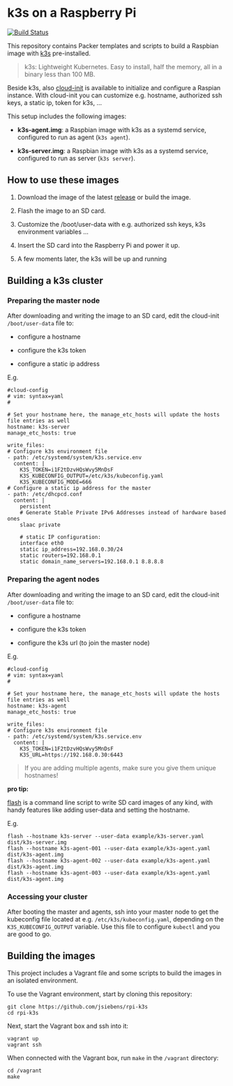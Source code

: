 # k3s on a Raspberry Pi

[![Build Status](https://travis-ci.org/jsiebens/rpi-k3s.svg?branch=master)](https://travis-ci.org/jsiebens/rpi-k3s)

This repository contains Packer templates and scripts to build a Raspbian image with [k3s](https://github.com/rancher/k3s) pre-installed.

> k3s: Lightweight Kubernetes. Easy to install, half the memory, all in a binary less than 100 MB.

Beside k3s, also [cloud-init](https://cloudinit.readthedocs.io/en/18.3/) is available to initialize and configure a Raspian instance. With cloud-init you can customize e.g. hostname, authorized ssh keys, a static ip, token for k3s, ... 


This setup includes the following images:

- __k3s-agent.img__: a Raspbian image with k3s as a systemd service, configured to run as agent (`k3s agent`). 

- __k3s-server.img__: a Raspbian image with k3s as a systemd service, configured to run as server (`k3s server`).


## How to use these images

1. Download the image of the latest [release](https://github.com/jsiebens/rpi-k3s/releases) or build the image.

2. Flash the image to an SD card.

3. Customize the /boot/user-data with e.g. authorized ssh keys, k3s environment variables ...

4. Insert the SD card into the Raspberry Pi and power it up.

5. A few moments later, the k3s will be up and running


## Building a k3s cluster

### Preparing the master node

After downloading and writing the image to an SD card, edit the cloud-init `/boot/user-data` file to:

- configure a hostname

- configure the k3s token

- configure a static ip address

E.g.

```
#cloud-config
# vim: syntax=yaml
#

# Set your hostname here, the manage_etc_hosts will update the hosts file entries as well
hostname: k3s-server
manage_etc_hosts: true

write_files:
# Configure k3s environment file
- path: /etc/systemd/system/k3s.service.env
  content: |
    K3S_TOKEN=i1F2tDzvHQsWvy5MnDsF
    K3S_KUBECONFIG_OUTPUT=/etc/k3s/kubeconfig.yaml
    K3S_KUBECONFIG_MODE=666
# Configure a static ip address for the master
- path: /etc/dhcpcd.conf
  content: |
    persistent
    # Generate Stable Private IPv6 Addresses instead of hardware based ones
    slaac private

    # static IP configuration:
    interface eth0
    static ip_address=192.168.0.30/24
    static routers=192.168.0.1
    static domain_name_servers=192.168.0.1 8.8.8.8
```

### Preparing the agent nodes

After downloading and writing the image to an SD card, edit the cloud-init `/boot/user-data` file to:

- configure a hostname

- configure the k3s token

- configure the k3s url (to join the master node)

E.g.

```
#cloud-config
# vim: syntax=yaml
#

# Set your hostname here, the manage_etc_hosts will update the hosts file entries as well
hostname: k3s-agent
manage_etc_hosts: true

write_files:
# Configure k3s environment file
- path: /etc/systemd/system/k3s.service.env
  content: |
    K3S_TOKEN=i1F2tDzvHQsWvy5MnDsF
    K3S_URL=https://192.168.0.30:6443
```

>If you are adding multiple agents, make sure you give them unique hostnames!


__pro tip:__

[flash](https://github.com/hypriot/flash) is a command line script to write SD card images of any kind, with handy features like adding user-data and setting the hostname.

E.g.

```
flash --hostname k3s-server --user-data example/k3s-server.yaml dist/k3s-server.img
flash --hostname k3s-agent-001 --user-data example/k3s-agent.yaml dist/k3s-agent.img
flash --hostname k3s-agent-002 --user-data example/k3s-agent.yaml dist/k3s-agent.img
flash --hostname k3s-agent-003 --user-data example/k3s-agent.yaml dist/k3s-agent.img
```

### Accessing your cluster

After booting the master and agents, ssh into your master node to get the kubeconfig file located at e.g. `/etc/k3s/kubeconfig.yaml`, depending on the `K3S_KUBECONFIG_OUTPUT` variable. Use this file to configure `kubectl` and you are good to go.


## Building the images

This project includes a Vagrant file and some scripts to build the images in an isolated environment.

To use the Vagrant environment, start by cloning this repository:

```
git clone https://github.com/jsiebens/rpi-k3s
cd rpi-k3s
```

Next, start the Vagrant box and ssh into it:

```
vagrant up
vagrant ssh
```

When connected with the Vagrant box, run `make` in the `/vagrant` directory:

```
cd /vagrant
make
```